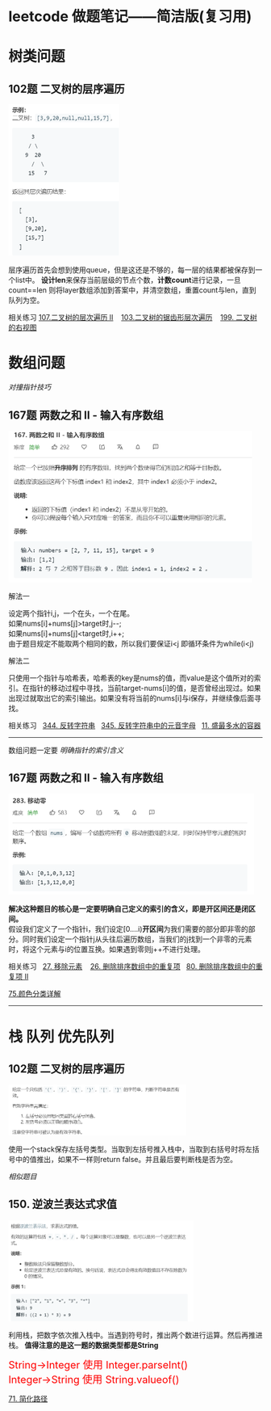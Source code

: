 <style>
ul li{
    font-size : 20px
}
font{
    color : red;
    font-size : 20px
}
</style>



# leetcode 做题笔记——简洁版(复习用)

# 树类问题

## 102题 二叉树的层序遍历

<img src="picture/102.png" height=300px>

层序遍历首先会想到使用queue，但是这还是不够的，每一层的结果都被保存到一个list中。
**设计len**来保存当前层级的节点个数，**计数count**进行记录，一旦count==len 则将layer数组添加到答案中，并清空数组，重置count与len，直到队列为空。

相关练习 
[107.二叉树的层次遍历 II](https://leetcode-cn.com/problems/binary-tree-level-order-traversal-ii/)&nbsp;&nbsp;&nbsp;
[103.二叉树的锯齿形层次遍历](https://leetcode-cn.com/problems/binary-tree-zigzag-level-order-traversal/)&nbsp;&nbsp;&nbsp;
[199. 二叉树的右视图](https://leetcode-cn.com/problems/binary-tree-right-side-view/)


# 数组问题

*对撞指针技巧*

## 167题 两数之和 II - 输入有序数组

<img src="picture/167.png" height=300px>

解法一

设定两个指针i,j，一个在头，一个在尾。</br>
如果nums[i]+nums[j]>target时,j--; </br>
如果nums[i]+nums[j]<target时,i++; </br>
由于题目规定不能取两个相同的数，所以我们要保证i<j 即循环条件为while(i<j)


解法二

只使用一个指针与哈希表，哈希表的key是nums的值，而value是这个值所对的索引。在指针的移动过程中寻找，当前target-nums[i]的值，是否曾经出现过。如果出现过就取出它的索引输出。如果没有将当前的nums[i]与i保存，并继续像后面寻找。

相关练习&nbsp;&nbsp;&nbsp;[344. 反转字符串](https://leetcode-cn.com/problems/reverse-string/)&nbsp;&nbsp;&nbsp;[345. 反转字符串中的元音字母](https://leetcode-cn.com/problems/reverse-vowels-of-a-string/)&nbsp;&nbsp;&nbsp;[11. 盛最多水的容器](https://leetcode-cn.com/problems/container-with-most-water/)

---

数组问题一定要 *明确指针的索引含义*

## 167题 两数之和 II - 输入有序数组

<img src="picture/283.png" height=200px>

**解决这种题目的核心是一定要明确自己定义的索引的含义，即是开区间还是闭区间。**</br>
假设我们定义了一个指针i，我们设定[0....i)**开区间**为我们需要的部分即非零的部分。同时我们设定一个指针j从头往后遍历数组，当我们的j找到一个非零的元素时，将这个元素与i的位置互换。如果遇到零则j++不进行处理。

相关练习&nbsp;&nbsp;&nbsp;[27. 移除元素](https://leetcode-cn.com/problems/remove-element//) &nbsp;&nbsp;&nbsp;[26. 删除排序数组中的重复项](https://leetcode-cn.com/problems/remove-duplicates-from-sorted-array/)&nbsp;&nbsp;&nbsp;[80. 删除排序数组中的重复项 II](https://leetcode-cn.com/problems/remove-element//)

[75.颜色分类详解](https://wangxucheng1995.github.io/2020/05/18/%E5%B0%8F%E7%99%BD%E7%9A%84%E7%AE%97%E6%B3%95%E4%BF%AE%E7%82%BC%E4%B9%8B%E6%97%85-%E6%95%B0%E7%BB%84%E9%97%AE%E9%A2%98/)

---

# 栈 队列 优先队列

## 102题 二叉树的层序遍历

<img src="picture/20.png" height=100px>

使用一个stack保存左括号类型。当取到左括号推入栈中，当取到右括号时将左括号中的值推出，如果不一样则return false。并且最后要判断栈是否为空。

*相似题目*

## 150. 逆波兰表达式求值

<img src="picture/150.png" height=200px>

利用栈，把数字依次推入栈中。当遇到符号时，推出两个数进行运算。然后再推进栈。
**值得注意的是这一题的数据类型都是String**

<font >String->Integer 使用 Integer.parseInt()</font></br>
<font >Integer->String 使用 String.valueof()</font>

[71. 简化路径](https://leetcode-cn.com/problems/simplify-path/)